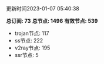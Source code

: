 更新时间2023-01-07 05:40:38

**总订阅: 73**
**总节点: 1496**
**有效节点: 539**
- trojan节点: 117
- ss节点: 222
- v2ray节点: 195
- ssr节点: 5

